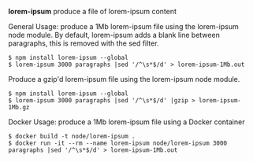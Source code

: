 


**lorem-ipsum** produce a file of lorem-ipsum content

General Usage: produce a 1Mb lorem-ipsum file using the lorem-ipsum node module. By default, lorem-ipsum adds a blank line between paragraphs, this is removed with the sed filter.
```console
$ npm install lorem-ipsum --global
$ lorem-ipsum 3000 paragraphs |sed '/^\s*$/d' > lorem-ipsum-1Mb.out
```
Produce a gzip'd lorem-ipsum file using the lorem-ipsum node module.
```console
$ npm install lorem-ipsum --global
$ lorem-ipsum 3000 paragraphs |sed '/^\s*$/d' |gzip > lorem-ipsum-1Mb.gz
```

Docker Usage: produce a 1Mb lorem-ipsum file using a Docker container
```console
$ docker build -t node/lorem-ipsum .
$ docker run -it --rm --name lorem-ipsum node/lorem-ipsum 3000 paragraphs |sed '/^\s*$/d' > lorem-ipsum-1Mb.out
```
